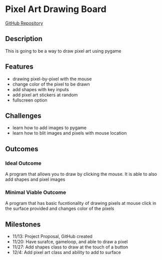 # Pixel Art Drawing Board
[GitHub Repository](https://github.com/hchavens/PFDA_Final_Project_Havens)
## Description
This is going to be a way to draw pixel art using pygame
## Features
- drawing pixel-by-pixel with the mouse
- change color of the pixel to be drawn
- add shapes with key inputs
- add pixel art stickers at random 
- fullscreen option
## Challenges
- learn how to add images to pygame
- learn how to blit images and pixels with mouse location
## Outcomes
### Ideal Outcome
A program that allows you to draw by clicking the mouse. It is able to also add shapes and pixel images
### Minimal Viable Outcome
A program that has basic fucntionality of drawing pixels at mouse click in the surface provided and changes color of the pixels
## Milestones
- 11/13: Project Proposal, GitHub created
- 11/20: Have surafce, gameloop, and able to draw a pixel
- 11/27: Add shapes class to draw at the touch of a button
- 12/4: Add pixel art class and ability to add to surface